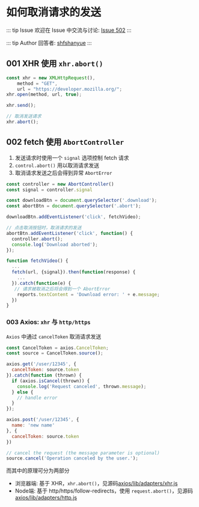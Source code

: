 # 如何取消请求的发送



::: tip Issue 
 欢迎在 Issue 中交流与讨论: [Issue 502](https://github.com/shfshanyue/Daily-Question/issues/502) 
:::

::: tip Author 
回答者: [shfshanyue](https://github.com/shfshanyue) 
:::

## 001 XHR 使用 `xhr.abort()`

``` js
const xhr = new XMLHttpRequest(),
    method = "GET",
    url = "https://developer.mozilla.org/";
xhr.open(method, url, true);

xhr.send();

// 取消发送请求
xhr.abort();
```

## 002 fetch 使用 `AbortController` 

1. 发送请求时使用一个 `signal` 选项控制 fetch 请求
2. `control.abort()` 用以取消请求发送
3. 取消请求发送之后会得到异常 `AbortError`

``` js
const controller = new AbortController()
const signal = controller.signal

const downloadBtn = document.querySelector('.download');
const abortBtn = document.querySelector('.abort');

downloadBtn.addEventListener('click', fetchVideo);

// 点击取消按钮时，取消请求的发送
abortBtn.addEventListener('click', function() {
  controller.abort();
  console.log('Download aborted');
});

function fetchVideo() {
  ...
  fetch(url, {signal}).then(function(response) {
    ...
  }).catch(function(e) {
   // 请求被取消之后将会得到一个 AbortError
    reports.textContent = 'Download error: ' + e.message;
  })
}
```

### 003 Axios: `xhr` 与 `http/https`

`Axios` 中通过 `cancelToken` 取消请求发送

``` js
const CancelToken = axios.CancelToken;
const source = CancelToken.source();

axios.get('/user/12345', {
  cancelToken: source.token
}).catch(function (thrown) {
  if (axios.isCancel(thrown)) {
    console.log('Request canceled', thrown.message);
  } else {
    // handle error
  }
});

axios.post('/user/12345', {
  name: 'new name'
}, {
  cancelToken: source.token
})

// cancel the request (the message parameter is optional)
source.cancel('Operation canceled by the user.');
```

而其中的原理可分为两部分

+ 浏览器端: 基于 XHR，`xhr.abort()`，见源码[axios/lib/adapters/xhr.js](https://github.com/axios/axios/blob/v0.21.1/lib/adapters/xhr.js#L165)
+ Node端: 基于 http/https/follow-redirects，使用 `request.abort()`，见源码[axios/lib/adapters/http.js](https://github.com/axios/axios/blob/v0.21.1/lib/adapters/http.js#L289)
